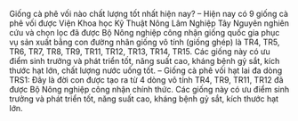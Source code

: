 Giống cà phê vối nào chất lượng tốt nhất hiện nay?
– Hiện nay có 9 giống cà phê vối được Viện Khoa học Kỹ Thuật Nông Lâm Nghiệp Tây Nguyên nghiên cứu và chọn lọc đã được Bộ Nông nghiệp công nhận giống quốc gia phục vụ sản xuất bằng con đường nhân giống vô tính (giống ghép) là TR4, TR5, TR6, TR7, TR8, TR9, TR11, TR12, TR13, TR14, TR15. Các giống này có ưu điểm sinh trưởng và phát triển tốt, năng suất cao, kháng bệnh gỷ sắt, kích thước hạt lớn, chất lượng nước uống tốt.
– Giống cà phê vối hạt lai đa dòng TRS1: Đây là đời con được tạo ra từ 4 dòng vô tính TR4, TR9, TR11, TR12 đã được Bộ Nông nghiệp công nhận chính thức. Các giống này có ưu điểm sinh trưởng và phát triển tốt, năng suất cao, kháng bệnh gỷ sắt, kích thước hạt lớn.

